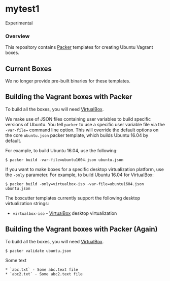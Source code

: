 # mytest1
Experimental

### Overview

This repository contains [Packer](https://packer.io/) templates for creating Ubuntu Vagrant boxes.

## Current Boxes

We no longer provide pre-built binaries for these templates.

## Building the Vagrant boxes with Packer

To build all the boxes, you will need [VirtualBox](https://www.virtualbox.org/wiki/Downloads).

We make use of JSON files containing user variables to build specific versions of Ubuntu.
You tell `packer` to use a specific user variable file via the `-var-file=` command line
option.  This will override the default options on the core `ubuntu.json` packer template,
which builds Ubuntu 16.04 by default.

For example, to build Ubuntu 16.04, use the following:

    $ packer build -var-file=ubuntu1604.json ubuntu.json
    
If you want to make boxes for a specific desktop virtualization platform, use the `-only`
parameter.  For example, to build Ubuntu 16.04 for VirtualBox:

    $ packer build -only=virtualbox-iso -var-file=ubuntu1604.json ubuntu.json

The boxcutter templates currently support the following desktop virtualization strings:

* `virtualbox-iso` - [VirtualBox](https://www.virtualbox.org/wiki/Downloads) desktop virtualization

## Building the Vagrant boxes with Packer (Again)

To build all the boxes, you will need [VirtualBox](https://www.virtualbox.org/wiki/Downloads).

    $ packer validate ubuntu.json

Some text

    * `abc.txt` - Some abc.text file
    * `abc2.txt` - Some abc2.text file
    
